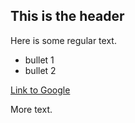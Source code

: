 ## This is the header

Here is some regular text.

* bullet 1
* bullet 2

[Link to Google](www.google.com)

More text.
